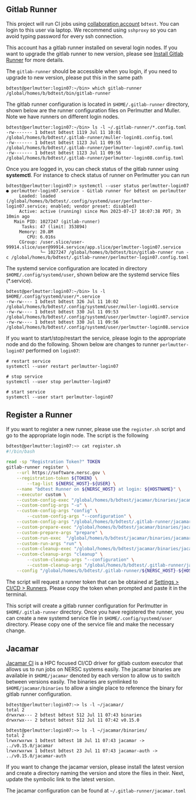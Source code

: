 ## Gitlab Runner

This project will run CI jobs using [collaboration account](https://docs.nersc.gov/accounts/collaboration_accounts/) `bdtest`. You can login to this user via laptop. We recommend using `sshproxy` so you can avoid typing password 
for every ssh connection.

This account has a gitlab runner installed on several login nodes. If you want to upgrade the gitlab runner to new version, please see [Install Gitlab Runner](https://docs.gitlab.com/runner/install/) for more details.

The `gitlab-runner` should be accessible when you login, if you need to upgrade to new version, please put this in the same path

```console
bdtest@perlmutter:login07:~/bin> which gitlab-runner
/global/homes/b/bdtest/bin/gitlab-runner
```

The gitlab runner configuration is located in `$HOME/.gitlab-runner` directory, shown below are the runner configuration files on Perlmutter and Muller. Note we have
runners on different login nodes.

```console
bdtest@perlmutter:login07:~/bin> ls -l ~/.gitlab-runner/*.config.toml
-rw------- 1 bdtest bdtest 1119 Jul 11 10:01 /global/homes/b/bdtest/.gitlab-runner/muller-login01.config.toml
-rw------- 1 bdtest bdtest 1123 Jul 11 09:55 /global/homes/b/bdtest/.gitlab-runner/perlmutter-login07.config.toml
-rw------- 1 bdtest bdtest 1123 Jul 11 09:56 /global/homes/b/bdtest/.gitlab-runner/perlmutter-login08.config.toml
```

Once you are logged in, you can check status of the gitlab runner using **systemctl**. For instance to check status of runner on Perlmutter you can run

```console
bdtest@perlmutter:login07:> systemctl --user status perlmutter-login07
● perlmutter-login07.service - Gitlab runner for bdtest on perlmutter
     Loaded: loaded (/global/homes/b/bdtest/.config/systemd/user/perlmutter-login07.service; enabled; vendor preset: disabled)
     Active: active (running) since Mon 2023-07-17 10:07:38 PDT; 3h 10min ago
   Main PID: 1027247 (gitlab-runner)
      Tasks: 47 (limit: 353894)
     Memory: 20.8M
        CPU: 6.016s
     CGroup: /user.slice/user-99914.slice/user@99914.service/app.slice/perlmutter-login07.service
             └─ 1027247 /global/homes/b/bdtest/bin/gitlab-runner run -c /global/homes/b/bdtest/.gitlab-runner/perlmutter-login07.config.toml
```

The systemd service configuration are located in directory ``$HOME/.config/systemd/user``, shown below are the systemd service files (*.service).

```console
bdtest@perlmutter:login07:~/bin> ls -l $HOME/.config/systemd/user/*.service
-rw-rw---- 1 bdtest bdtest 326 Jul 11 10:02 /global/homes/b/bdtest/.config/systemd/user/muller-login01.service
-rw-rw---- 1 bdtest bdtest 330 Jul 11 09:53 /global/homes/b/bdtest/.config/systemd/user/perlmutter-login07.service
-rw-rw---- 1 bdtest bdtest 330 Jul 11 09:56 /global/homes/b/bdtest/.config/systemd/user/perlmutter-login08.service
```

If you want to start/stop/restart the service, please login to the appropriate node and do the following. 
Shown below are changes to runner `perlmutter-login07` performed on `login07`:

```
# restart service
systemctl --user restart perlmutter-login07

# stop service
systemctl --user stop perlmutter-login07

# start service 
systemctl --user start perlmutter-login07
```

## Register a Runner

If you want to register a new runner, please use the `register.sh` script and go to the appropriate login node. The script is the following

```bash
bdtest@perlmutter:login07:~> cat register.sh
#!/bin/bash

read -sp "Registration Token?" TOKEN
gitlab-runner register \
	--url https://software.nersc.gov \
	--registration-token ${TOKEN} \
       	--tag-list ${NERSC_HOST}-${USER} \
	--name "bdtest Runner on ${NERSC_HOST} at login: ${HOSTNAME}" \
	--executor custom \
	--custom-config-exec "/global/homes/b/bdtest/jacamar/binaries/jacamar-auth" \
	--custom-config-args "-u" \
	--custom-config-args "config" \
        --custom-config-args "--configuration" \
	--custom-config-args "/global/homes/b/bdtest/.gitlab-runner/jacamar.toml" \
	--custom-prepare-exec "/global/homes/b/bdtest/jacamar/binaries/jacamar-auth" \
	--custom-prepare-args "prepare" \
	--custom-run-exec  "/global/homes/b/bdtest/jacamar/binaries/jacamar-auth" \
	--custom-run-args "run" \
	--custom-cleanup-exec "/global/homes/b/bdtest/jacamar/binaries/jacamar-auth" \
	--custom-cleanup-args "cleanup" \
        --custom-cleanup-args "--configuration" \
        --custom-cleanup-args "/global/homes/b/bdtest/.gitlab-runner/jacamar.toml" \
	--config "/global/homes/b/bdtest/.gitlab-runner/${NERSC_HOST}-${HOSTNAME}.config.toml"
```

The script will request a runner token that can be obtained at [Settings > CI/CD > Runners](https://software.nersc.gov/NERSC/buildtest-nersc/-/settings/ci_cd). Please copy 
the token when prompted and paste it in the terminal.

This script will create a gitlab runner configuration for Perlmutter in `$HOME/.gitlab-runner` directory. Once you 
have registered the runner, you can create a new systemd service file in `$HOME/.config/systemd/user` directory. 
Please copy one of the service file and make the necessary change. 

## Jacamar

[Jacamar CI](https://gitlab.com/ecp-ci/jacamar-ci) is a HPC focused CI/CD driver for gitlab custom executor that allows us to run jobs on NERSC systems easily. The jacamar 
binaries are available in `$HOME/jacamar` denoted by each version to allow us to switch between versions easily. The binaries are symlinked to `$HOME/jacamar/binaries` to allow 
a single place to reference the binary for gitlab runner configuration.

```console
bdtest@perlmutter:login07:~> ls -l ~/jacamar/
total 2
drwxrwx--- 2 bdtest bdtest 512 Jul 11 07:43 binaries
drwxrwx--- 2 bdtest bdtest 512 Jul 11 07:42 v0.15.0

bdtest@perlmutter:login07:~> ls -l ~/jacamar/binaries/
total 2
lrwxrwxrwx 1 bdtest bdtest 18 Jul 11 07:43 jacamar -> ../v0.15.0/jacamar
lrwxrwxrwx 1 bdtest bdtest 23 Jul 11 07:43 jacamar-auth -> ../v0.15.0/jacamar-auth
```

If you want to change the jacamar version, please install the latest version and create a directory naming the version and store the files in their. Next, update the symbolic link
to the latest version.

The jacamar configuration can be found at `~/.gitlab-runner/jacamar.toml`
